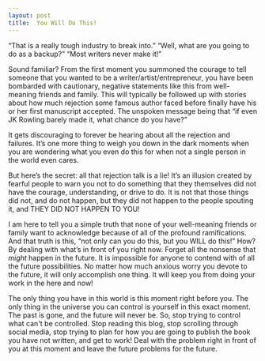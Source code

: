 ```yaml
---
layout: post
title:  You Will Do This!
---
```

“That is a really tough industry to break into.” 
“Well, what are you going to do as a backup?” 
“Most writers never make it!”

Sound familiar? From the first moment you summoned the courage to tell someone that you wanted to be a writer/artist/entrepreneur, you have been bombarded with cautionary, negative statements like this from well-meaning friends and family. This will typically be followed up with stories about how much rejection some famous author faced before finally have his or her first manuscript accepted. The unspoken message being that “if even JK Rowling barely made it, what chance do you have?”
<!--more-->

It gets discouraging to forever be hearing about all the rejection and failures. It’s one more thing to weigh you down in the dark moments when you are wondering what you even do this for when not a single person in the world even cares.

But here’s the secret: all that rejection talk is a lie! It’s an illusion created by fearful people to warn you not to do something that they themselves did not have the courage, understanding, or drive to do. It is not that those things did not, and do not happen, but they did not happen to the people spouting it, and THEY DID NOT HAPPEN TO YOU!

I am here to tell you a simple truth that none of your well-meaning friends or family want to acknowledge because of all of the profound ramifications. And that truth is this, “not only can you do this, but you WILL do this!” How? By dealing with what’s in front of you right now. Forget all the nonsense that _might_ happen in the future. It is impossible for anyone to contend with of all the future possibilities. No matter how much anxious worry you devote to the future, it will only accomplish one thing. It will keep you from doing your work in the here and now!

The only thing you have in this world is this moment right before you. The only thing in the universe you can control is yourself in this exact moment. The past is gone, and the future will never be. So, stop trying to control what can't be controlled. Stop reading this blog, stop scrolling through social media, stop trying to plan for how you are going to publish the book you have not written, and get to work! Deal with the problem right in front of you at this moment and leave the future problems for the future.
